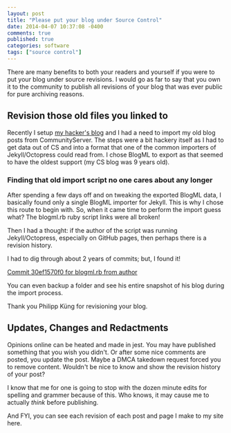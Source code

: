 ```yaml
---
layout: post
title: "Please put your blog under Source Control"
date: 2014-04-07 10:37:08 -0400
comments: true
published: true
categories: software
tags: ["source control"]
---
```


There are many benefits to both your readers and yourself if you were to put your
blog under source revisions.  I would go as far to say that you own it to the community
to publish all revisions of your blog that was ever public for pure archiving reasons.

<!-- more -->

## Revision those old files you linked to

Recently I setup [my hacker's blog](/software/my-hackers-blog.html) 
and I had a need to import my old blog posts from CommunityServer.  The steps were a bit
hackery itself as I had to get data out of CS and into a format that one of the common
importers of Jekyll/Octopress could read from.  I chose BlogML to export as that seemed
to have the oldest support (my CS blog was 9 years old).

### Finding that old import script no one cares about any longer

After spending a few days off and on tweaking the exported BlogML data, I basically found only 
a single BlogML importer for Jekyll.  This is why I chose this route to begin with.  So, when
it came time to perform the import guess what?  The blogml.rb ruby script links were all broken!

Then I had a thought: if the author of the script was running Jekyll/Octopress, especially on
GitHub pages, then perhaps there is a revision history.

I had to dig through about 2 years of commits; but, I found it!

[Commit 30ef1570f0 for blogml.rb from author](https://github.com/philippkueng/philippkueng.github.com/blob/30ef1570f06d33938b18d5eee7767d6641b9a779/source/_import/blogml.rb)

You can even backup a folder and see his entire snapshot of his blog during the import process.

Thank you Philipp Küng for revisioning your blog.

## Updates, Changes and Redactments

Opinions online can be heated and made in jest.  You may have published something that you wish you
didn't.  Or after some nice comments are posted, you update the post.  Maybe a DMCA takedown request
forced you to remove content.  Wouldn't be nice to know and show the revision history of your post?

I know that me for one is going to stop with the dozen minute edits for spelling and grammer because
of this.  Who knows, it may cause me to actually *think* before publishing.  

And FYI, you can see each revision of each post and page I make to my site here.